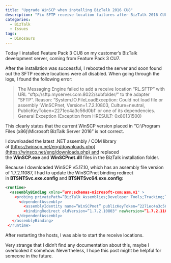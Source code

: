 ```yaml
---
title: "Upgrade WinSCP when installing BizTalk 2016 CU8"
description: "Fix SFTP receive location failures after BizTalk 2016 CU8 installation by updating WinSCP to the latest version and configuring assembly binding redirects."
categories:
  - BizTalk
  - Issues
tags:
  - Dinosaurs
---
```


Today I installed Feature Pack 3 CU8 on my customer’s BizTalk development server, coming from Feature Pack 3 CU7.

After the installation was successful, I rebooted the server and soon found out the SFTP receive locations were all disabled. When going through the logs, I found the following error:

> The Messaging Engine failed to add a receive location “RL.SFTP” with URL “sftp://sftp.myserver.com:8022/subfolder/" to the adapter “SFTP”. Reason: “System.IO.FileLoadException: Could not load file or assembly ‘WinSCPnet, Version=1.7.2.10803, Culture=neutral, PublicKeyToken=2271ec4a3c56d0bf’ or one of its dependencies. General Exception (Exception from HRESULT: 0x80131500)

This clearly states that the current WinSCP version placed in “C:\Program Files (x86)\Microsoft BizTalk Server 2016” is not correct.

I downloaded the latest .NET assembly / COM library at [https://winscp.net/eng/downloads.php](https://winscp.net/eng/downloads.php) and replaced the **WinSCP.exe** and **WinSCPnet.dll** files in the BizTalk installation folder.

Because I downloaded WinSCP v5.17.10, which has an assembly file version of 1.7.2.11087, I had to update the WinSCPnet binding redirect in **BTSNTSvc.exe.config** and **BTSNTSvc64.exe.config**:

```xml
<runtime>
  <assemblyBinding xmlns=”urn:schemas-microsoft-com:asm.v1" >
    <probing privatePath=”BizTalk Assemblies;Developer Tools;Tracking;Tracking\interop” />
      <dependentAssembly>
        <assemblyIdentity name=”WinSCPnet” publicKeyToken=”2271ec4a3c56d0bf” culture=”neutral” />
        <bindingRedirect oldVersion=”1.7.2.10803" newVersion=”1.7.2.11087" />
     </dependentAssembly>
   </assemblyBinding>
 </runtime> 
```
After restarting the hosts, I was able to start the receive locations.

Very strange that I didn’t find any documentation about this, maybe I overlooked it somehow. Nevertheless, I hope this post might be helpful for someone in the future.
